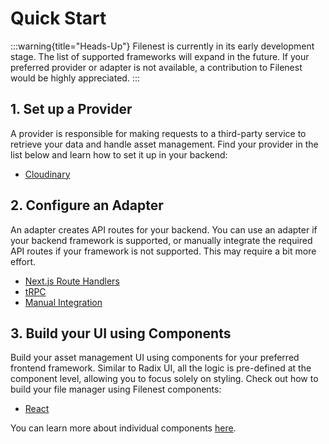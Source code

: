 # Quick Start

:::warning{title="Heads-Up"}
Filenest is currently in its early development stage. The list of supported frameworks will expand in the future. If your preferred provider or adapter is not available, a contribution to Filenest would be highly appreciated.
:::

## 1. Set up a Provider
A provider is responsible for making requests to a third-party service to retrieve your data and handle asset management.
Find your provider in the list below and learn how to set it up in your backend:

- [Cloudinary](/docs/backend/providers/cloudinary)

## 2. Configure an Adapter
An adapter creates API routes for your backend. You can use an adapter if your backend framework is supported, or manually integrate the required API routes if your framework is not supported. This may require a bit more effort.

- [Next.js Route Handlers](/docs/backend/adapters/nextjs-route-handlers)
- [tRPC](/docs/backend/adapters/trpc)
- [Manual Integration](/docs/backend/adapters/custom-integration)

## 3. Build your UI using Components
Build your asset management UI using components for your preferred frontend framework.
Similar to Radix UI, all the logic is pre-defined at the component level, allowing you to focus solely on styling.
Check out how to build your file manager using Filenest components:

- [React](/docs/frontend/react)

You can learn more about individual components [here](/docs/frontend/components/about).